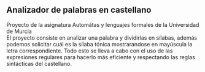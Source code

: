 ## Analizador de palabras en castellano
Proyecto de la asignatura Automátas y lenguajes formales de la Universidad de Murcia  
El proyecto consiste en analizar una palabra y dividirlas en sílabas, además podemos solicitar cuál es la sílaba tónica mostrarandose en mayúscula
la letra correspondiente. Todo esto se lleva a cabo con el uso de las expresiones regulares para hacerlo más eficiente y respectando las reglas sintácticas del castellano.
